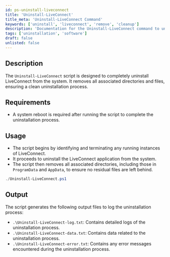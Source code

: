 ```yaml
---
id: ps-uninstall-liveconnect
title: 'Uninstall-LiveConnect'
title_meta: 'Uninstall-LiveConnect Command'
keywords: ['uninstall', 'liveconnect', 'remove', 'cleanup']
description: 'Documentation for the Uninstall-LiveConnect command to uninstall LiveConnect and remove associated directories.'
tags: ['uninstallation', 'software']
draft: false
unlisted: false
---
```


## Description
The `Uninstall-LiveConnect` script is designed to completely uninstall LiveConnect from the system. It removes all associated directories and files, ensuring a clean uninstallation process.

## Requirements
- A system reboot is required after running the script to complete the uninstallation process.

## Usage
- The script begins by identifying and terminating any running instances of LiveConnect.
- It proceeds to uninstall the LiveConnect application from the system.
- The script then removes all associated directories, including those in `ProgramData` and `AppData`, to ensure no residual files are left behind.

```powershell
./Uninstall-LiveConnect.ps1
```

## Output
The script generates the following output files to log the uninstallation process:

- `.\Uninstall-LiveConnect-log.txt`: Contains detailed logs of the uninstallation process.
- `.\Uninstall-LiveConnect-data.txt`: Contains data related to the uninstallation process.
- `.\Uninstall-LiveConnect-error.txt`: Contains any error messages encountered during the uninstallation process.
